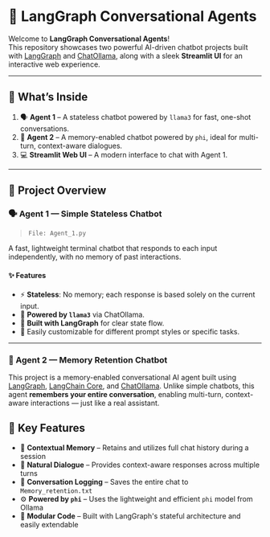 # 🤖 LangGraph Conversational Agents

Welcome to **LangGraph Conversational Agents**!  
This repository showcases two powerful AI-driven chatbot projects built with [LangGraph](https://www.langchain.dev/langgraph/) and [ChatOllama](https://ollama.com), along with a sleek **Streamlit UI** for an interactive web experience.

---

## 🌟 What’s Inside

1. 🗣️ **Agent 1** – A stateless chatbot powered by `llama3` for fast, one-shot conversations.
2. 🧠 **Agent 2** – A memory-enabled chatbot powered by `phi`, ideal for multi-turn, context-aware dialogues.
3. 💻 **Streamlit Web UI** – A modern interface to chat with Agent 1.

---

## 🚀 Project Overview

### 🗣️ Agent 1 — Simple Stateless Chatbot

> `File: Agent_1.py`

A fast, lightweight terminal chatbot that responds to each input independently, with no memory of past interactions.

#### ✨ Features

- ⚡ **Stateless**: No memory; each response is based solely on the current input.
- 🧠 **Powered by `llama3`** via ChatOllama.
- 🧩 **Built with LangGraph** for clear state flow.
- 🔧 Easily customizable for different prompt styles or specific tasks.

---

### 🧠 Agent 2 — Memory Retention Chatbot

This project is a memory-enabled conversational AI agent built using [LangGraph](https://www.langchain.dev/langgraph/), [LangChain Core](https://python.langchain.com/docs/core/), and [ChatOllama](https://ollama.com). Unlike simple chatbots, this agent **remembers your entire conversation**, enabling multi-turn, context-aware interactions — just like a real assistant.


## 🌟 Key Features

- 🧠 **Contextual Memory** – Retains and utilizes full chat history during a session
- 💬 **Natural Dialogue** – Provides context-aware responses across multiple turns
- 📄 **Conversation Logging** – Saves the entire chat to `Memory_retention.txt`
- ⚙️ **Powered by `phi`** – Uses the lightweight and efficient `phi` model from Ollama
- 🧩 **Modular Code** – Built with LangGraph's stateful architecture and easily extendable



